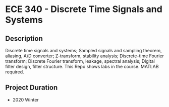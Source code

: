# ECE 340 - Discrete Time Signals and Systems 

## Description
Discrete time signals and systems; Sampled signals and sampling theorem, aliasing, A/D converter; Z-transform, stability analysis; Discrete-time Fourier transform; Discrete Fourier transform, leakage, spectral analysis; Digital filter design, filter structure. 
This Repo shows labs in the course. MATLAB required.

## Project Duration
- 2020 Winter
